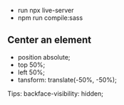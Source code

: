 -  run npx live-server     
-  npm run compile:sass 



## Center an element

- position absolute;
- top 50%;
- left 50%;
- tansform: translate(-50%, -50%);

Tips: 
backface-visibility: hidden;